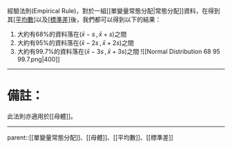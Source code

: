 經驗法則(Empirical Rule)，對於一組[[單變量常態分配|常態分配]]資料，在得到其[[平均數]]($\bar{x}$)以及[[標準差]](s)後，我們都可以得到以下的結果：
1. 大約有68%的資料落在($\bar{x}-s\,,\,\bar{x}+s$)之間
2. 大約有95%的資料落在($\bar{x}-2s\,,\,\bar{x}+2s$)之間
3. 大約有99.7%的資料落在($\bar{x}-3s\,,\,\bar{x}+3s$)之間
![[Normal Distribution 68 95 99.7.png|400]]
- - -
# 備註：
此法則亦適用於[[母體]]。
- - -
parent::[[單變量常態分配]]、[[母體]]、[[平均數]]、[[標準差]]

